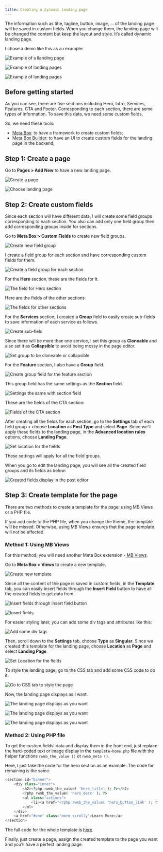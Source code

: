 ```yaml
---
title: Creating a dynamic landing page
---
```


The information such as title, tagline, button, image, … of the landing page will be saved in custom fields. When you change them, the landing page will be changed the content but keep the layout and style. It’s called dynamic landing page.

I chose a demo like this as an example:

![Example of a llanding page](https://i.imgur.com/yOUXVUG.jpg)

![Example of landing pages](https://i.imgur.com/k2BTT9a.jpg)

![Example of landing pages](https://i.imgur.com/QpyxYnG.jpg)

## Before getting started

As you can see, there are five sections including Hero, Intro, Services, Features, CTA and Footer. Corresponding to each section, there are some types of information. To save this data, we need some custom fields.

So, we need these tools:

* [Meta Box](https://metabox.io/): to have a framework to create custom fields;
* [Meta Box Builder](https://metabox.io/plugins/meta-box-builder/): to have an UI to create custom fields for the landing page in the backend;

## Step 1: Create a page

Go to **Pages > Add New** to have a new landing page.

![Create a page](https://i.imgur.com/ghISiI4.png)

![Choose landing page](https://i.imgur.com/D8YzLxh.png)

## Step 2: Create custom fields

Since each section will have different data, I will create some field groups corresponding to each section. You also can add only one field group then add corresponding groups inside for sections.

Go to **Meta Box > Custom Fields** to create new field groups.

![Create new field group](https://i.imgur.com/DR8nzGG.png)

I create a field group for each section and have corresponding custom fields for them.

![Create a field group for each section](https://i.imgur.com/5ACClAB.png)

For the **Hero** section, these are the fields for it.

![The field for Hero section](https://i.imgur.com/2RURipn.png)

Here are the fields of the other sections:

![The fields for other sections](https://i.imgur.com/hWMTPlv.png)

For the **Services** section, I created a **Group** field to easily create sub-fields to save information of each service as follows.

![Create sub-field](https://i.imgur.com/cFAh11S.png)

Since there will be more than one service, I set this group as **Cloneable** and also set it as **Collapsible** to avoid being messy in the page editor.

![Set group to be cloneable or collapsible](https://i.imgur.com/kBJNQt6.png)

For the **Feature** section, I also have a **Group** field.

![Create group field for the feature section](https://i.imgur.com/AQOJCb4.png)

This group field has the same settings as the **Section** field.

![Settings the same with section field](https://i.imgur.com/M2Md0Uv.png)

These are the fields of the CTA section:

![Fields of the CTA section](https://i.imgur.com/omwObY7.png)

After creating all the fields for each section, go to the **Settings** tab of each field group > choose **Location** as **Post Type** and select **Page**. Since we’ll apply these fields to the landing page, in the **Advanced location rules** options, choose **Landing Page**.

![Set location for the fields](https://i.imgur.com/HHQjxXD.png)

These settings will apply for all the field groups.

When you go to edit the landing page, you will see all the created field groups and its fields as below:

![Created fields display in the post editor](https://i.imgur.com/vNRj2Gr.png)

## Step 3: Create template for the page

There are two methods to create a template for the page: using MB Views or a PHP file.

If you add code to the PHP file, when you change the theme, the template will be missed. Otherwise, using MB Views ensures that the page template will not be affected.

### Method 1: Using MB Views

For this method, you will need another Meta Box extension -[ MB Views](https://metabox.io/plugins/mb-views/).

Go to **Meta Box > Views** to create a new template.

![Create new template](https://i.imgur.com/U8nwKlY.png)

Since all the content of the page is saved in custom fields, in the **Template** tab, you can easily insert fields through the **Insert Field** button to have all the created fields to get data from.

![Insert fields through Insert field button](https://i.imgur.com/6sEx4ra.gif)

![Insert fields](https://i.imgur.com/v4AP96u.png)

For easier styling later, you can add some div tags and attributes like this:

![Add some div tags](https://i.imgur.com/6olqare.png)

Then, scroll down to the **Settings** tab, choose **Type** as **Singular**. Since we created this template for the landing page, choose **Location** as **Page** and select **Landing Page**.

![Set Location for the fields](https://i.imgur.com/UKkEEBf.png)

To style the landing page, go to the CSS tab and add some CSS code to do it.

![Go to CSS tab to style the page](https://i.imgur.com/uB7lGAL.png)

Now, the landing page displays as I want.

![The landing page displays as you want](https://i.imgur.com/ie3wJiE.jpg)


![The landing page displays as you want](https://i.imgur.com/i1FiLwM.jpg)


![The landing page displays as you want](https://i.imgur.com/THWKjSp.jpg)

### Method 2: Using PHP file

To get the custom fields’ data and display them in the front end, just replace the hard-coded text or image display in the `template-home.php` file with the helper functions `rwmb_the_value ()` ot `rwmb_meta ()`.

Here, I just take the code for the hero section as an example. The code for remaining is the same.

```php
<section id="banner">
    <div class="inner">
        <h2><?php rwmb_the_value( 'hero_title' ); ?></h2>
        <?php rwmb_the_value( 'hero_desc' ); ?>
        <ul class="actions">
            <li><a href="<?php rwmb_the_value( 'hero_button_link' ); ?>" class="button special"><?php rwmb_the_value( 'hero_button_text' ); ?></a></li>
        </ul>
    </div>
    <a href="#one" class="more scrolly">Learn More</a>
</section>
```

The full code for the whole template is [here](https://gist.github.com/rilwis/ddadc4840749195fab72fa81d9c48c95#file-template-home-with-custom-fields-php).

Finally, just create a page, assign the created template to the page you want and you’ll have a perfect landing page.

